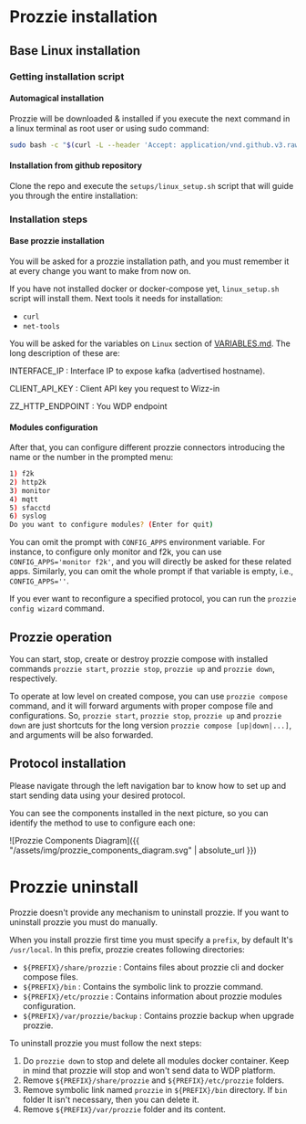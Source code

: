 ---
---

# Prozzie installation

## Base Linux installation

### Getting installation script
#### Automagical installation

Prozzie will be downloaded & installed if you execute the next command in a
linux terminal as root user or using sudo command:

```bash
sudo bash -c "$(curl -L --header 'Accept: application/vnd.github.v3.raw' 'https://api.github.com/repos/wizzie-io/prozzie/contents/setups/linux_setup.sh?ref=0.6.0')"
```

#### Installation from github repository

Clone the repo and execute the `setups/linux_setup.sh` script that will guide
you through the entire installation:

### Installation steps
#### Base prozzie installation

You will be asked for a prozzie installation path, and you must remember it at
every change you want to make from now on.

If you have not installed docker or docker-compose yet, `linux_setup.sh` script
will install them. Next tools it needs for installation:
- `curl`
- `net-tools`

You will be asked for the variables on `Linux` section of
[VARIABLES.md](https://github.com/wizzie-io/prozzie/blob/master/VARIABLES.md).
The long description of these are:

INTERFACE_IP
: Interface IP to expose kafka (advertised hostname).

CLIENT_API_KEY
: Client API key you request to Wizz-in

ZZ_HTTP_ENDPOINT
: You WDP endpoint

#### Modules configuration
After that, you can configure different prozzie connectors introducing the name or
the number in the prompted menu:

```bash
1) f2k
2) http2k
3) monitor
4) mqtt
5) sfacctd
6) syslog
Do you want to configure modules? (Enter for quit)
```

You can omit the prompt with `CONFIG_APPS` environment variable. For instance,
to configure only monitor and f2k, you can use `CONFIG_APPS='monitor f2k'`, and
you will directly be asked for these related apps. Similarly, you can omit the
whole prompt if that variable is empty, i.e., `CONFIG_APPS=''`.

If you ever want to reconfigure a specified protocol, you can run the
`prozzie config wizard` command.

## Prozzie operation

You can start, stop, create or destroy prozzie compose with installed commands
`prozzie start`, `prozzie stop`, `prozzie up` and `prozzie down`, respectively.

To operate at low level on created compose, you can use
`prozzie compose` command, and it will forward arguments with proper compose
file and configurations. So, `prozzie start`, `prozzie stop`, `prozzie up` and
`prozzie down` are just shortcuts for the long version
`prozzie compose [up|down|...]`, and arguments will be also forwarded.

## Protocol installation

Please navigate through the left navigation bar to know how to set up and start
sending data using your desired protocol.

You can see the components installed in the next picture, so you can identify
the method to use to configure each one:

![Prozzie Components Diagram]({{ "/assets/img/prozzie_components_diagram.svg" | absolute_url }})

# Prozzie uninstall

Prozzie doesn't provide any mechanism to uninstall prozzie. If you want to uninstall prozzie you must do manually.

When you install prozzie first time you must specify a `prefix`, by default It's `/usr/local`. In this prefix, prozzie creates following directories:

- `${PREFIX}/share/prozzie`
: Contains files about prozzie cli and docker compose files.
- `${PREFIX}/bin`
: Contains the symbolic link to prozzie command.
- `${PREFIX}/etc/prozzie`
: Contains information about prozzie modules configuration.
- `${PREFIX}/var/prozzie/backup`
: Contains prozzie backup when upgrade prozzie.

To uninstall prozzie you must follow the next steps:

1. Do `prozzie down` to stop and delete all modules docker container. Keep in mind that prozzie will stop and won't send data to WDP platform.
2. Remove `${PREFIX}/share/prozzie` and `${PREFIX}/etc/prozzie` folders.
3. Remove symbolic link named `prozzie` in `${PREFIX}/bin` directory. If `bin` folder It isn't necessary, then you can delete it.
4. Remove `${PREFIX}/var/prozzie` folder and its content.
